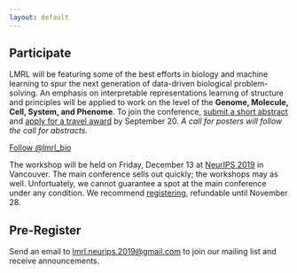 ```yaml
---
layout: default
---
```


## Participate

LMRL will be featuring some of the best efforts in biology and machine learning to spur the next generation of data-driven biological problem-solving. An emphasis on interpretable representations learning of structure and principles will be applied to work on the level of the **Genome, Molecule, Cell, System, and Phenome**. To join the conference, [submit a short abstract](https://lmrl-bio.github.io/call) and [apply for a travel award](https://lmrl-bio.github.io/travel) by September 20. _A call for posters will follow the call for abstracts._

<a href="https://twitter.com/lmrl_bio?ref_src=twsrc%5Etfw" class="twitter-follow-button" data-size="large" data-show-count="false">Follow @lmrl_bio</a><script async src="https://platform.twitter.com/widgets.js" charset="utf-8"></script>

The workshop will be held on Friday, December 13 at [NeurIPS 2019](https://nips.cc/Conferences/2019/) in Vancouver. The main conference sells out quickly; the workshops may as well. Unfortuately, we cannot guarantee a spot at the main conference under any condition. We recommend [registering](https://nips.cc/Register/view-registration), refundable until November 28.

## Pre-Register

Send an email to <a href = "mailto: lmrl.neurips.2019@gmail.com">lmrl.neurips.2019@gmail.com</a> to join our mailing list and receive announcements.
